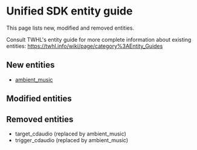 # Unified SDK entity guide

This page lists new, modified and removed entities.

Consult TWHL's entity guide for more complete information about existing entities: https://twhl.info/wiki/page/category%3AEntity_Guides

## New entities

* [ambient_music](entities/ambient_music.md)

## Modified entities

## Removed entities

* target_cdaudio (replaced by ambient_music)
* trigger_cdaudio (replaced by ambient_music)
